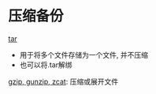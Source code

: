 # 压缩备份

[tar](linux-command-tar.md)

- 用于将多个文件存储为一个文件, 并不压缩
- 也可以将.tar解绑

[gzip, gunzip, zcat](linux-command-gzip.md): 压缩或展开文件
